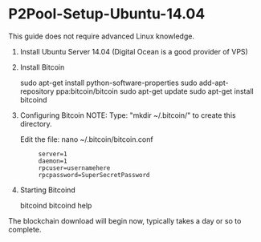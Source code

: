 P2Pool-Setup-Ubuntu-14.04
=========================
This guide does not require advanced Linux knowledge.

1. Install Ubuntu Server 14.04 (Digital Ocean is a good provider of VPS)

2. Install Bitcoin
	
	sudo apt-get install python-software-properties
	sudo add-apt-repository ppa:bitcoin/bitcoin 
	sudo apt-get update
	sudo apt-get install bitcoind
	
3. Configuring Bitcoin
	NOTE: Type: "mkdir ~/.bitcoin/" to create this directory.
	
	Edit the file:
		nano ~/.bitcoin/bitcoin.conf
			
			server=1
			daemon=1
			rpcuser=usernamehere
			rpcpassword=SuperSecretPassword
			
4. Starting Bitcoind

	bitcoind
	bitcoind help
	
The blockchain download will begin now, typically takes a day or so to complete.
	
	
	


